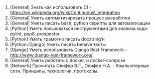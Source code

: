 1. \[General\] Знать как использовать CI - https://en.wikipedia.org/wiki/Continuous\_integration 
2. \[General\] Уметь автоматизировать процесс разработки
3. \[General\] Уметь писать bash, python скрипты для автоматизации
4. \[Python\] Уметь пользоваться инструментами для анализа кода: pylint, pep8, prospector
5. \[Python\] Уметь грамотно писать docstring’и
6. \[Python+Django\] Уметь писать behave тесты
7. \[Django\] Уметь использовать Django Rest Framework - http://www.django-rest-framework.org/
8. \[General\] Уметь работать с docker, и docker-compose
9. \[Network\] Прочитать Олифер В.Г., Олифер Н.А. - Компьютерные сети. Принципы, технологии, протоколы.



